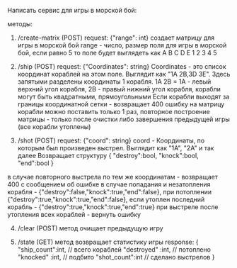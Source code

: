 Написать сервис для игры в морской бой:

методы: 

1) /create-matrix (POST)
request: {"range": int} 
создает матрицу для игры в морской бой
range - число, размер поля для игры в морской бой,  если равно 5 то поле будет выглядеть как 
 A B C D E
1
2
3
4
5

2) /ship (POST) 
request: {"Coordinates": string}
Coordinates - это список координат кораблей на этом поле. Выглядит как "1A 2B,3D 3E". Здесь запятыми разделены координаты 1 корабля. 1A 2B = 1A - левый верхний угол корабля, 2B - правый нижний угол корабля, корабли могут быть квадратными, прямоугольными
Если корабли выходят за границы координатной сетки - возвращает 400 ошибку
на матрицу корабли можно поставить только 1 раз, повторное построение матрицы - только после очистки либо завершения предыдущей игры (все корабли утоплены)

3) /shot (POST)
request: {"сoord": string}
сoord - Координаты, по которым был произведен выстрел. Выглядит как "1A", "2A" и так далее
Возвращает структуру
{
	"destroy":bool,
	"knock":bool,
	"end":bool
}

в случае повторного выстрела по тем же координатам - возвращает 400 с сообщением об ошибке
в случае попадания и незатопления корабля - {"destroy":false,"knock":true,"end":false}, при потоплении {"destroy":true,"knock":true,"end":false},
если утоплен последний корабль - {"destroy":true,"knock":true,"end":true}
при выстреле после утопления всех кораблей - вернуть ошибку

4) /clear (POST)
метод очищает предыдущую игру

5) /state (GET)
метод возвращает статистику игры
response:
{
	"ship_count":int, // всего кораблей
	"destroyed" :int, // потоплено
	"knocked"   :int, // подбито
	"shot_count":int  // сделано выстрелов
}

